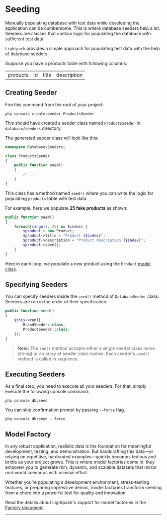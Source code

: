 # Seeding

Manually populating database with test data while developing the application can be cumbersome. This is where database seeders help a lot. Seeders are classes that contain logic for populating the database with sufficient test data. 

`Lightpack` provides a simple approach for populating test data with the help of database seeders.

Suppose you have a products table with following columns:

<table>
    <tr>
        <td class="token title important">products</td>
        <td>id</td>
        <td>title</td>
        <td>description</td>
    </tr>
</table>

## Creating Seeder

Fire this command from the root of your project:

```terminal
php console create:seeder ProductsSeeder
```

This should have created a seeder class named `ProductsSeeder` in `database/seeders` directory. 

The generated seeder class will look like this:

```php
namespace Database\Seeders;

class ProductsSeeder
{
    public function seed()
    {
        // ...
    }
}
```

This class has a method named `seed()` where you can write the logic for populating `products` table with test data.

For example, here we populate **25 fake products** as shown:

```php
public function seed()
{
    foreach(range(1, 25) as $index) {
        $product = new Product;
        $product->title = "Product {$index}";
        $product->description = "Product description {$index}";
        $product->save();
    }
}
```

Here in each loop, we populate a new product using the `Product` [model class](models.md).

## Specifying Seeders

You can specify seeders inside the `seed()` method of `DatabaseSeeder` class. Seeders are run in the order of their specification.

```php
public function seed()
{
    $this->run([
        BrandSeeder::class,
        ProductSeeder::class,
    ]);
}
```

> **Note:** The `run()` method accepts either a single seeder class name (string) or an array of seeder class names. Each seeder's `seed()` method is called in sequence.

## Executing Seeders

As a final step, you need to execute all your seeders. For that, simply execute the following console command:

```terminal
php console db:seed
```

You can skip confirmation prompt by passing `--force` flag.

```terminal
php console db:seed --force
```

## Model Factory

In any robust application, realistic data is the foundation for meaningful development, testing, and demonstration. But handcrafting this data—or relying on repetitive, hardcoded examples—quickly becomes tedious and brittle as your project grows. This is where model factories come in: they empower you to generate rich, dynamic, and scalable datasets that mirror real-world scenarios with minimal effort.

Whether you’re populating a development environment, stress-testing features, or preparing impressive demos, model factories transform seeding from a chore into a powerful tool for quality and innovation.

Read the details about Lightpack's support for model factories in the [Factory document](/factory.md).

---